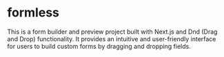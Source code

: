 # formless
This is a form builder and preview project built with Next.js and Dnd (Drag and Drop) functionality. It provides an intuitive and user-friendly interface for users to build custom forms by dragging and dropping fields.
